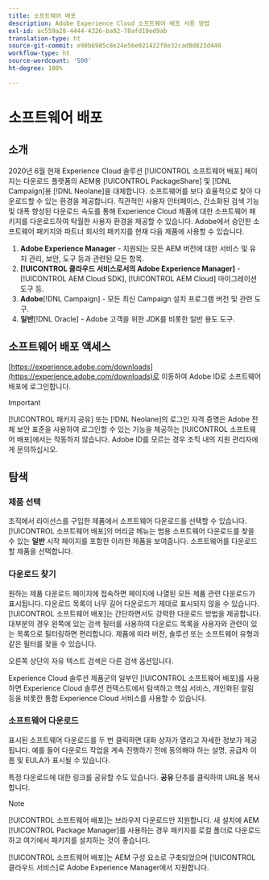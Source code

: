 ```yaml
---
title: 소프트웨어 배포
description: Adobe Experience Cloud 소프트웨어 배포 사용 방법
exl-id: ac559a28-4444-4326-ba92-78afd10ed9ab
translation-type: ht
source-git-commit: e98b6985c8e24e56e021422f8e32cad0d823d440
workflow-type: ht
source-wordcount: '500'
ht-degree: 100%

---
```


# 소프트웨어 배포

## 소개

2020년 6월 현재 Experience Cloud 솔루션 [!UICONTROL 소프트웨어 배포] 페이지는 다운로드 플랫폼의 AEM용 [!UICONTROL PackageShare] 및 [!DNL Campaign]용 [!DNL Neolane]을 대체합니다. 소프트웨어를 보다 효율적으로 찾아 다운로드할 수 있는 환경을 제공합니다. 직관적인 사용자 인터페이스, 간소화된 검색 기능 및 대폭 향상된 다운로드 속도를 통해 Experience Cloud 제품에 대한 소프트웨어 패키지를 다운로드하여 탁월한 사용자 환경을 제공할 수 있습니다. Adobe에서 승인한 소프트웨어 패키지와 파트너 회사의 패키지를 현재 다음 제품에 사용할 수 있습니다.

1. **Adobe Experience Manager** - 지원되는 모든 AEM 버전에 대한 서비스 및 유지 관리, 보안, 도구 등과 관련된 모든 항목.
1. **[!UICONTROL 클라우드 서비스로서의 Adobe Experience Manager]** - [!UICONTROL AEM Cloud SDK], [!UICONTROL AEM Cloud] 마이그레이션 도구 등.
1. **Adobe**[!DNL Campaign] - 모든 최신 Campaign 설치 프로그램 버전 및 관련 도구.
1. **일반**[!DNL Oracle] - Adobe 고객을 위한 JDK를 비롯한 일반 용도 도구.

## 소프트웨어 배포 액세스

[https://experience.adobe.com/downloads](https://experience.adobe.com/downloads)로 이동하여 Adobe ID로 소프트웨어 배포에 로그인합니다.

>[!IMPORTANT]
>
>[!UICONTROL 패키지 공유] 또는 [!DNL Neolane]의 로그인 자격 증명은 Adobe 전체 보안 표준을 사용하여 로그인할 수 있는 기능을 제공하는 [!UICONTROL 소프트웨어 배포]에서는 작동하지 않습니다. Adobe ID를 모르는 경우 조직 내의 지원 관리자에게 문의하십시오.

## 탐색

### 제품 선택

조직에서 라이선스를 구입한 제품에서 소프트웨어 다운로드를 선택할 수 있습니다. [!UICONTROL 소프트웨어 배포]의 머리글 메뉴는 범용 소프트웨어 다운로드를 찾을 수 있는 **일반** 시작 페이지를 포함한 이러한 제품을 보여줍니다. 소프트웨어를 다운로드할 제품을 선택합니다.

### 다운로드 찾기

원하는 제품 다운로드 페이지에 접속하면 페이지에 나열된 모든 제품 관련 다운로드가 표시됩니다. 다운로드 목록이 너무 길어 다운로드가 제대로 표시되지 않을 수 있습니다. [!UICONTROL 소프트웨어 배포]는 간단하면서도 강력한 다운로드 방법을 제공합니다. 대부분의 경우 왼쪽에 있는 검색 필터를 사용하여 다운로드 목록을 사용자와 관련이 있는 목록으로 필터링하면 편리합니다. 제품에 따라 버전, 솔루션 또는 소프트웨어 유형과 같은 필터를 찾을 수 있습니다.

오른쪽 상단의 자유 텍스트 검색은 다른 검색 옵션입니다.

Experience Cloud 솔루션 제품군의 일부인 [!UICONTROL 소프트웨어 배포]를 사용하면 Experience Cloud 솔루션 컨텍스트에서 탐색하고 핵심 서비스, 개인화된 알림 등을 비롯한 통합 Experience Cloud 서비스를 사용할 수 있습니다.

### 소프트웨어 다운로드

표시된 소프트웨어 다운로드를 두 번 클릭하면 대화 상자가 열리고 자세한 정보가 제공됩니다. 예를 들어 다운로드 작업을 계속 진행하기 전에 동의해야 하는 설명, 공급자 이름 및 EULA가 표시될 수 있습니다.

특정 다운로드에 대한 링크를 공유할 수도 있습니다. **공유** 단추를 클릭하여 URL을 복사합니다.

>[!NOTE]
>
>[!UICONTROL 소프트웨어 배포]는 브라우저 다운로드만 지원합니다. 새 설치에 AEM [!UICONTROL Package Manager]를 사용하는 경우 패키지를 로컬 폴더로 다운로드하고 여기에서 패키지를 설치하는 것이 좋습니다.

[!UICONTROL 소프트웨어 배포]는 AEM 구성 요소로 구축되었으며 [!UICONTROL 클라우드 서비스]로 Adobe Experience Manager에서 지원합니다.
